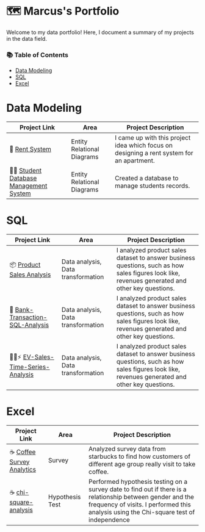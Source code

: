 # 🗺️ Marcus's Portfolio
Welcome to my data portfolio! Here, I document a summary of my projects in the data field.

### 📚 Table of Contents

- [Data Modeling](#data-modeling)
- [SQL](#sql)
- [Excel](#excel)

# Data Modeling

| Project Link | Area |  Project Description |
| --- | --- | --- |
| 🏬 [Rent System](https://github.com/marcusasar/Sql_data_models) | Entity Relational Diagrams | I came up with this project idea which focus on designing a rent system for an apartment. |
| 🧑‍🎓 [Student Database Management System](https://github.com/marcusasar/Sql_data_models) | Entity Relational Diagrams | Created a database to manage students records. |

# SQL

| Project Link | Area |  Project Description |
| --- | --- | --- |
| 📦 [Product Sales Analysis](https://github.com/marcusasar/SQL_Product_Sales/blob/main/README.md) | Data analysis, Data transformation | I analyzed product sales dataset to answer business questions, such as how sales figures look like, revenues generated and other key questions. |
| 🏦 [Bank-Transaction-SQL-Analysis](https://github.com/marcusasar/Bank-Transaction-SQL-Analysis) | Data analysis, Data transformation | I analyzed product sales dataset to answer business questions, such as how sales figures look like, revenues generated and other key questions. |
| 🚗🔋⚡ [EV-Sales-Time-Series-Analysis](https://github.com/marcusasar/ev-sales-time-series-analysis) | Data analysis, Data transformation | I analyzed product sales dataset to answer business questions, such as how sales figures look like, revenues generated and other key questions. |

# Excel

| Project Link | Area |  Project Description |
| --- | --- | --- |
| ☕️ [Coffee Survey Analytics](https://github.com/marcusasar/Starbucks_Survey_Excel) | Survey | Analyzed survey data from starbucks to find how customers of different age group really visit to take coffee. |
| ☕️ [chi-square-analysis](https://github.com/marcusasar/Chi-Square-Test-Poject) | Hypothesis Test | Performed hypothesis testing on a survey date to find out if there is a relationship between gender and the frequency of visits. I performed this analysis using the Chi-square test of independence |





